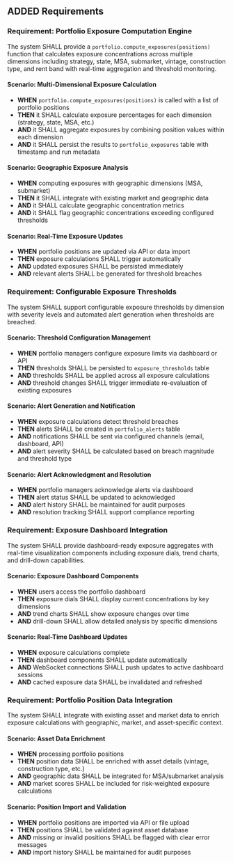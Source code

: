 ## ADDED Requirements

### Requirement: Portfolio Exposure Computation Engine
The system SHALL provide a `portfolio.compute_exposures(positions)` function that calculates exposure concentrations across multiple dimensions including strategy, state, MSA, submarket, vintage, construction type, and rent band with real-time aggregation and threshold monitoring.

#### Scenario: Multi-Dimensional Exposure Calculation
- **WHEN** `portfolio.compute_exposures(positions)` is called with a list of portfolio positions
- **THEN** it SHALL calculate exposure percentages for each dimension (strategy, state, MSA, etc.)
- **AND** it SHALL aggregate exposures by combining position values within each dimension
- **AND** it SHALL persist the results to `portfolio_exposures` table with timestamp and run metadata

#### Scenario: Geographic Exposure Analysis
- **WHEN** computing exposures with geographic dimensions (MSA, submarket)
- **THEN** it SHALL integrate with existing market and geographic data
- **AND** it SHALL calculate geographic concentration metrics
- **AND** it SHALL flag geographic concentrations exceeding configured thresholds

#### Scenario: Real-Time Exposure Updates
- **WHEN** portfolio positions are updated via API or data import
- **THEN** exposure calculations SHALL trigger automatically
- **AND** updated exposures SHALL be persisted immediately
- **AND** relevant alerts SHALL be generated for threshold breaches

### Requirement: Configurable Exposure Thresholds
The system SHALL support configurable exposure thresholds by dimension with severity levels and automated alert generation when thresholds are breached.

#### Scenario: Threshold Configuration Management
- **WHEN** portfolio managers configure exposure limits via dashboard or API
- **THEN** thresholds SHALL be persisted to `exposure_thresholds` table
- **AND** thresholds SHALL be applied across all exposure calculations
- **AND** threshold changes SHALL trigger immediate re-evaluation of existing exposures

#### Scenario: Alert Generation and Notification
- **WHEN** exposure calculations detect threshold breaches
- **THEN** alerts SHALL be created in `portfolio_alerts` table
- **AND** notifications SHALL be sent via configured channels (email, dashboard, API)
- **AND** alert severity SHALL be calculated based on breach magnitude and threshold type

#### Scenario: Alert Acknowledgment and Resolution
- **WHEN** portfolio managers acknowledge alerts via dashboard
- **THEN** alert status SHALL be updated to acknowledged
- **AND** alert history SHALL be maintained for audit purposes
- **AND** resolution tracking SHALL support compliance reporting

### Requirement: Exposure Dashboard Integration
The system SHALL provide dashboard-ready exposure aggregates with real-time visualization components including exposure dials, trend charts, and drill-down capabilities.

#### Scenario: Exposure Dashboard Components
- **WHEN** users access the portfolio dashboard
- **THEN** exposure dials SHALL display current concentrations by key dimensions
- **AND** trend charts SHALL show exposure changes over time
- **AND** drill-down SHALL allow detailed analysis by specific dimensions

#### Scenario: Real-Time Dashboard Updates
- **WHEN** exposure calculations complete
- **THEN** dashboard components SHALL update automatically
- **AND** WebSocket connections SHALL push updates to active dashboard sessions
- **AND** cached exposure data SHALL be invalidated and refreshed

### Requirement: Portfolio Position Data Integration
The system SHALL integrate with existing asset and market data to enrich exposure calculations with geographic, market, and asset-specific context.

#### Scenario: Asset Data Enrichment
- **WHEN** processing portfolio positions
- **THEN** position data SHALL be enriched with asset details (vintage, construction type, etc.)
- **AND** geographic data SHALL be integrated for MSA/submarket analysis
- **AND** market scores SHALL be included for risk-weighted exposure calculations

#### Scenario: Position Import and Validation
- **WHEN** portfolio positions are imported via API or file upload
- **THEN** positions SHALL be validated against asset database
- **AND** missing or invalid positions SHALL be flagged with clear error messages
- **AND** import history SHALL be maintained for audit purposes
